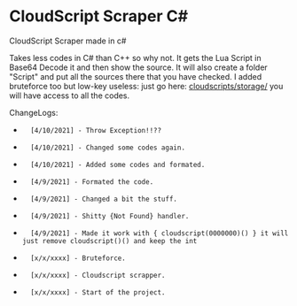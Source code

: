 # CloudScript Scraper C#
CloudScript Scraper made in c#

Takes less codes in C# than C++ so why not.
It gets the Lua Script in Base64 Decode it and then show the source. It will also create a folder "Script" and put all the sources there that you have checked. I added bruteforce too but low-key useless: just go here: <a href="https://lynx.rip/dashboard/home/cloudscripts/storage/">cloudscripts/storage/</a> you will have access to all the codes.

  ChangeLogs:
*       [4/10/2021] - Throw Exception!!??
*       [4/10/2021] - Changed some codes again.
*       [4/10/2021] - Added some codes and formated.
*       [4/9/2021] - Formated the code.
*       [4/9/2021] - Changed a bit the stuff.
*       [4/9/2021] - Shitty {Not Found} handler.
*       [4/9/2021] - Made it work with { cloudscript(0000000)() } it will just remove cloudscript()() and keep the int
*       [x/x/xxxx] - Bruteforce.
*       [x/x/xxxx] - Cloudscript scrapper.
*       [x/x/xxxx] - Start of the project. 
